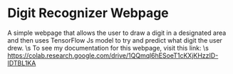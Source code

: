 # Digit Recognizer Webpage
A simple webpage that allows the user to draw a digit in a designated area and then uses TensorFlow Js model to try and predict what digit the user drew. \s
To see my documentation for this webpage, visit this link: \s
https://colab.research.google.com/drive/1QQmql6hESoeT1cKXjKHzzID-IDTBL1KA